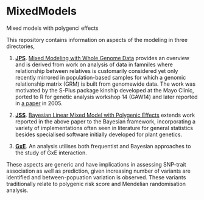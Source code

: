 # MixedModels

Mixed models with polygenci effects

This repository contains information on aspects of the modeling in three directories,

1. **[JPS](JPS)**. [Mixed Modeling with Whole Genome Data](JPS/jps.pdf)
provides an overview and is derived from work on analysis of data in famniles where relationship between
relatives is customarily considered yet only recently mirrored in population-based samples for which a
genomic relationship matrix (GRM) is built from genomewide data. The work was motivated by the S-Plus package
kinship developed at the Mayo Clinic, ported to R for genetic analysis workshop 14 (GAW14) and later reported
in [a paper](https://bmcgenet.biomedcentral.com/articles/10.1186/1471-2156-6-S1-S127) in 2005.

2. **[JSS](JSS)**. [Bayesian Linear Mixed Model with Polygenic Effects](JSS/paper.pdf)
extends work reported in the above paper to the Bayesian framework, incorporating a variety of implementations
often seen in literature for general statistics besides specialised software initially developed for plant genetics.

3. **[GxE](GxE)**. An analysis utilises both frequentist and Bayesian approaches to the study of GxE interaction.

These aspects are generic and have implications in assessing SNP-trait association as well as prediction, given
increasing number of variants are identified and between-popuation variation is observed. These variants
traditionally relate to polygenic risk score and Mendelian randomisation analysis.
